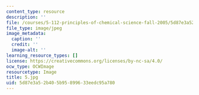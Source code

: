 ```yaml
---
content_type: resource
description: ''
file: /courses/5-112-principles-of-chemical-science-fall-2005/5d87e3a52b405b95899633eedc95a780_5.jpg
file_type: image/jpeg
image_metadata:
  caption: ''
  credit: ''
  image-alt: ''
learning_resource_types: []
license: https://creativecommons.org/licenses/by-nc-sa/4.0/
ocw_type: OCWImage
resourcetype: Image
title: 5.jpg
uid: 5d87e3a5-2b40-5b95-8996-33eedc95a780
---
```

